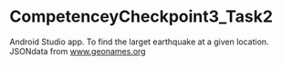 # CompetenceyCheckpoint3_Task2

Android Studio app. To find the larget earthquake at a given location. JSONdata from www.geonames.org
